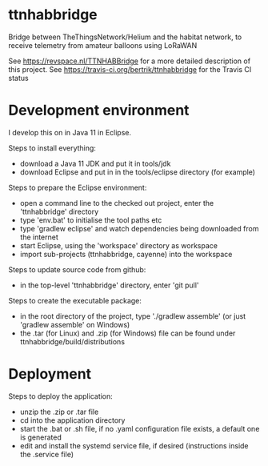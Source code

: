 # ttnhabbridge
Bridge between TheThingsNetwork/Helium and the habitat network,
to receive telemetry from amateur balloons using LoRaWAN

See https://revspace.nl/TTNHABBridge for a more detailed description of this project.
See https://travis-ci.org/bertrik/ttnhabbridge for the Travis CI status

# Development environment
I develop this on in Java 11 in Eclipse.

Steps to install everything:
* download a Java 11 JDK and put it in tools/jdk
* download Eclipse and put in in the tools/eclipse directory (for example)

Steps to prepare the Eclipse environment:
* open a command line to the checked out project, enter the 'ttnhabbridge' directory
* type 'env.bat' to initialise the tool paths etc
* type 'gradlew eclipse' and watch dependencies being downloaded from the internet
* start Eclipse, using the 'workspace' directory as workspace
* import sub-projects (ttnhabbridge, cayenne) into the workspace

Steps to update source code from github:
* in the top-level 'ttnhabbridge' directory, enter 'git pull'

Steps to create the executable package:
* in the root directory of the project,  type './gradlew assemble' (or just 'gradlew assemble' on Windows)
* the .tar (for Linux) and .zip (for Windows) file can be found under ttnhabbridge/build/distributions

# Deployment
Steps to deploy the application:
* unzip the .zip or .tar file
* cd into the application directory
* start the .bat or .sh file, if no .yaml configuration file exists, a default one is generated
* edit and install the systemd service file, if desired (instructions inside the .service file)
